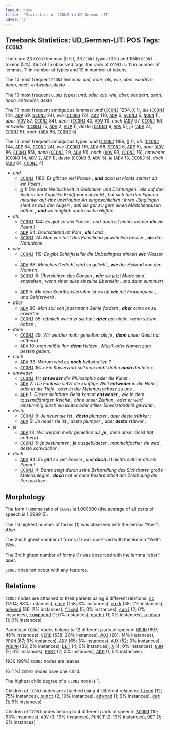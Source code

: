 ```yaml
---
layout: base
title:  'Statistics of CCONJ in UD_German-LIT'
udver: '2'
---
```


## Treebank Statistics: UD_German-LIT: POS Tags: `CCONJ`

There are 23 `CCONJ` lemmas (0%), 23 `CCONJ` types (0%) and 1946 `CCONJ` tokens (5%).
Out of 15 observed tags, the rank of `CCONJ` is: 11 in number of lemmas, 11 in number of types and 10 in number of tokens.

The 10 most frequent `CCONJ` lemmas: <em>und, oder, als, wie, aber, sondern, denn, noch, entweder, desto</em>

The 10 most frequent `CCONJ` types:  <em>und, oder, als, wie, aber, sondern, denn, noch, entweder, desto</em>

The 10 most frequent ambiguous lemmas: <em>und</em> (<tt><a href="de_lit-pos-CCONJ.html">CCONJ</a></tt> 1204, <tt><a href="de_lit-pos-X.html">X</a></tt> 1), <em>als</em> (<tt><a href="de_lit-pos-CCONJ.html">CCONJ</a></tt> 144, <tt><a href="de_lit-pos-ADP.html">ADP</a></tt> 69, <tt><a href="de_lit-pos-SCONJ.html">SCONJ</a></tt> 24), <em>wie</em> (<tt><a href="de_lit-pos-CCONJ.html">CCONJ</a></tt> 124, <tt><a href="de_lit-pos-ADV.html">ADV</a></tt> 110, <tt><a href="de_lit-pos-ADP.html">ADP</a></tt> 6, <tt><a href="de_lit-pos-SCONJ.html">SCONJ</a></tt> 6, <tt><a href="de_lit-pos-NOUN.html">NOUN</a></tt> 1), <em>aber</em> (<tt><a href="de_lit-pos-ADV.html">ADV</a></tt> 87, <tt><a href="de_lit-pos-CCONJ.html">CCONJ</a></tt> 84), <em>denn</em> (<tt><a href="de_lit-pos-CCONJ.html">CCONJ</a></tt> 40, <tt><a href="de_lit-pos-ADV.html">ADV</a></tt> 11), <em>noch</em> (<tt><a href="de_lit-pos-ADV.html">ADV</a></tt> 97, <tt><a href="de_lit-pos-CCONJ.html">CCONJ</a></tt> 16), <em>entweder</em> (<tt><a href="de_lit-pos-CCONJ.html">CCONJ</a></tt> 15, <tt><a href="de_lit-pos-ADV.html">ADV</a></tt> 2, <tt><a href="de_lit-pos-ADP.html">ADP</a></tt> 1), <em>desto</em> (<tt><a href="de_lit-pos-CCONJ.html">CCONJ</a></tt> 9, <tt><a href="de_lit-pos-ADV.html">ADV</a></tt> 5), <em>je</em> (<tt><a href="de_lit-pos-ADV.html">ADV</a></tt> 24, <tt><a href="de_lit-pos-CCONJ.html">CCONJ</a></tt> 6), <em>doch</em> (<tt><a href="de_lit-pos-ADV.html">ADV</a></tt> 88, <tt><a href="de_lit-pos-CCONJ.html">CCONJ</a></tt> 5)

The 10 most frequent ambiguous types:  <em>und</em> (<tt><a href="de_lit-pos-CCONJ.html">CCONJ</a></tt> 1186, <tt><a href="de_lit-pos-X.html">X</a></tt> 1), <em>als</em> (<tt><a href="de_lit-pos-CCONJ.html">CCONJ</a></tt> 144, <tt><a href="de_lit-pos-ADP.html">ADP</a></tt> 64, <tt><a href="de_lit-pos-SCONJ.html">SCONJ</a></tt> 24), <em>wie</em> (<tt><a href="de_lit-pos-CCONJ.html">CCONJ</a></tt> 119, <tt><a href="de_lit-pos-ADV.html">ADV</a></tt> 88, <tt><a href="de_lit-pos-SCONJ.html">SCONJ</a></tt> 6, <tt><a href="de_lit-pos-ADP.html">ADP</a></tt> 5), <em>aber</em> (<tt><a href="de_lit-pos-ADV.html">ADV</a></tt> 86, <tt><a href="de_lit-pos-CCONJ.html">CCONJ</a></tt> 55), <em>denn</em> (<tt><a href="de_lit-pos-CCONJ.html">CCONJ</a></tt> 29, <tt><a href="de_lit-pos-ADV.html">ADV</a></tt> 10), <em>noch</em> (<tt><a href="de_lit-pos-ADV.html">ADV</a></tt> 93, <tt><a href="de_lit-pos-CCONJ.html">CCONJ</a></tt> 16), <em>entweder</em> (<tt><a href="de_lit-pos-CCONJ.html">CCONJ</a></tt> 14, <tt><a href="de_lit-pos-ADV.html">ADV</a></tt> 2, <tt><a href="de_lit-pos-ADP.html">ADP</a></tt> 1), <em>desto</em> (<tt><a href="de_lit-pos-CCONJ.html">CCONJ</a></tt> 9, <tt><a href="de_lit-pos-ADV.html">ADV</a></tt> 5), <em>je</em> (<tt><a href="de_lit-pos-ADV.html">ADV</a></tt> 13, <tt><a href="de_lit-pos-CCONJ.html">CCONJ</a></tt> 5), <em>doch</em> (<tt><a href="de_lit-pos-ADV.html">ADV</a></tt> 84, <tt><a href="de_lit-pos-CCONJ.html">CCONJ</a></tt> 4)


* <em>und</em>
  * <tt><a href="de_lit-pos-CCONJ.html">CCONJ</a></tt> 1186: <em>Es gibt so viel Poesie , <b>und</b> doch ist nichts seltner als ein Poem !</em>
  * <tt><a href="de_lit-pos-X.html">X</a></tt> 1: <em>Die zarte Weiblichkeit in Gedanken und Dichtungen , die auf den Bildern der Angelika Kauffmann anzieht , hat sich bei den Figuren mitunter auf eine unerlaubte Art eingeschlichen : ihren Jünglingen sieht es aus den Augen , daß sie gar zu gern einen Mädchenbusen hätten , <b>und</b> wo möglich auch solche Hüften .</em>
* <em>als</em>
  * <tt><a href="de_lit-pos-CCONJ.html">CCONJ</a></tt> 144: <em>Es gibt so viel Poesie , und doch ist nichts seltner <b>als</b> ein Poem !</em>
  * <tt><a href="de_lit-pos-ADP.html">ADP</a></tt> 64: <em>Deutschland ist Rom , <b>als</b> Land .</em>
  * <tt><a href="de_lit-pos-SCONJ.html">SCONJ</a></tt> 24: <em>Man versteht das Künstliche gewöhnlich besser , <b>als</b> das Natürliche .</em>
* <em>wie</em>
  * <tt><a href="de_lit-pos-CCONJ.html">CCONJ</a></tt> 119: <em>Es gibt Schriftsteller die Unbedingtes trinken <b>wie</b> Wasser ;</em>
  * <tt><a href="de_lit-pos-ADV.html">ADV</a></tt> 88: <em>Manches Gedicht wird so geliebt , <b>wie</b> der Heiland von den Nonnen .</em>
  * <tt><a href="de_lit-pos-SCONJ.html">SCONJ</a></tt> 6: <em>Übersichten des Ganzen , <b>wie</b> sie jetzt Mode sind , entstehen , wenn einer alles einzelne übersieht , und dann summiert .</em>
  * <tt><a href="de_lit-pos-ADP.html">ADP</a></tt> 5: <em>Mit dem Schriftstellerruhm ist es oft <b>wie</b> mit Frauengunst , und Gelderwerb .</em>
* <em>aber</em>
  * <tt><a href="de_lit-pos-ADV.html">ADV</a></tt> 86: <em>Man soll von jedermann Genie fordern , <b>aber</b> ohne es zu erwarten .</em>
  * <tt><a href="de_lit-pos-CCONJ.html">CCONJ</a></tt> 55: <em>nämlich wenn er sie hat : <b>aber</b> gar nicht , wenn sie ihn haben ;</em>
* <em>denn</em>
  * <tt><a href="de_lit-pos-CCONJ.html">CCONJ</a></tt> 29: <em>Wir werden mehr genießen als je , <b>denn</b> unser Geist hat entbehrt .</em>
  * <tt><a href="de_lit-pos-ADV.html">ADV</a></tt> 10: <em>man müßte ihm <b>denn</b> Helden , Musik oder Narren zum besten geben .</em>
* <em>noch</em>
  * <tt><a href="de_lit-pos-ADV.html">ADV</a></tt> 93: <em>Warum wird es <b>noch</b> beibehalten ?</em>
  * <tt><a href="de_lit-pos-CCONJ.html">CCONJ</a></tt> 16: <em>» Ein Kaiserwort soll man nicht drehn <b>noch</b> deuteln « .</em>
* <em>entweder</em>
  * <tt><a href="de_lit-pos-CCONJ.html">CCONJ</a></tt> 14: <em><b>entweder</b> die Philosophie oder die Kunst .</em>
  * <tt><a href="de_lit-pos-ADV.html">ADV</a></tt> 2: <em>Die Fantasie setzt die künftige Welt <b>entweder</b> in die Höhe , oder in die Tiefe , oder in der Metempsychose zu uns .</em>
  * <tt><a href="de_lit-pos-ADP.html">ADP</a></tt> 1: <em>Dieser sichtbare Geist kommt <b>entweder</b> , wie in dem tausendjährigen Reiche , ohne unser Zuthun , oder er wird einstimmig durch ein lautes oder stilles Einverständniß gewählt .</em>
* <em>desto</em>
  * <tt><a href="de_lit-pos-CCONJ.html">CCONJ</a></tt> 9: <em>Je neuer sie ist , <b>desto</b> plumper , aber desto stärker ;</em>
  * <tt><a href="de_lit-pos-ADV.html">ADV</a></tt> 5: <em>Je neuer sie ist , desto plumper , aber <b>desto</b> stärker ;</em>
* <em>je</em>
  * <tt><a href="de_lit-pos-ADV.html">ADV</a></tt> 13: <em>Wir werden mehr genießen als <b>je</b> , denn unser Geist hat entbehrt .</em>
  * <tt><a href="de_lit-pos-CCONJ.html">CCONJ</a></tt> 5: <em><b>je</b> bestimmter , <b>je</b> ausgebildeter , mannichfacher sie wird , desto schwächer .</em>
* <em>doch</em>
  * <tt><a href="de_lit-pos-ADV.html">ADV</a></tt> 84: <em>Es gibt so viel Poesie , und <b>doch</b> ist nichts seltner als ein Poem !</em>
  * <tt><a href="de_lit-pos-CCONJ.html">CCONJ</a></tt> 4: <em>Dante zeigt durch seine Behandlung des Sichtbaren große Maleranlagen , <b>doch</b> hat er mehr Bestimmtheit der Zeichnung als Perspektive .</em>

## Morphology

The form / lemma ratio of `CCONJ` is 1.000000 (the average of all parts of speech is 1.299915).

The 1st highest number of forms (1) was observed with the lemma “Aber”: <em>Aber</em>.

The 2nd highest number of forms (1) was observed with the lemma “Welt”: <em>Welt</em>.

The 3rd highest number of forms (1) was observed with the lemma “aber”: <em>aber</em>.

`CCONJ` does not occur with any features.


## Relations

`CCONJ` nodes are attached to their parents using 9 different relations: <tt><a href="de_lit-dep-cc.html">cc</a></tt> (1704; 88% instances), <tt><a href="de_lit-dep-case.html">case</a></tt> (158; 8% instances), <tt><a href="de_lit-dep-mark.html">mark</a></tt> (38; 2% instances), <tt><a href="de_lit-dep-advmod.html">advmod</a></tt> (36; 2% instances), <tt><a href="de_lit-dep-fixed.html">fixed</a></tt> (5; 0% instances), <tt><a href="de_lit-dep-conj.html">conj</a></tt> (2; 0% instances), <tt><a href="de_lit-dep-compound.html">compound</a></tt> (1; 0% instances), <tt><a href="de_lit-dep-nsubj.html">nsubj</a></tt> (1; 0% instances), <tt><a href="de_lit-dep-orphan.html">orphan</a></tt> (1; 0% instances)

Parents of `CCONJ` nodes belong to 12 different parts of speech: <tt><a href="de_lit-pos-NOUN.html">NOUN</a></tt> (897; 46% instances), <tt><a href="de_lit-pos-VERB.html">VERB</a></tt> (538; 28% instances), <tt><a href="de_lit-pos-ADJ.html">ADJ</a></tt> (281; 14% instances), <tt><a href="de_lit-pos-PRON.html">PRON</a></tt> (67; 3% instances), <tt><a href="de_lit-pos-ADV.html">ADV</a></tt> (65; 3% instances), <tt><a href="de_lit-pos-AUX.html">AUX</a></tt> (52; 3% instances), <tt><a href="de_lit-pos-PROPN.html">PROPN</a></tt> (33; 2% instances), <tt><a href="de_lit-pos-DET.html">DET</a></tt> (4; 0% instances), <tt><a href="de_lit-pos-X.html">X</a></tt> (4; 0% instances), <tt><a href="de_lit-pos-NUM.html">NUM</a></tt> (2; 0% instances), <tt><a href="de_lit-pos-PART.html">PART</a></tt> (2; 0% instances), <tt><a href="de_lit-pos-ADP.html">ADP</a></tt> (1; 0% instances)

1930 (99%) `CCONJ` nodes are leaves.

16 (1%) `CCONJ` nodes have one child.

The highest child degree of a `CCONJ` node is 1.

Children of `CCONJ` nodes are attached using 4 different relations: <tt><a href="de_lit-dep-fixed.html">fixed</a></tt> (12; 75% instances), <tt><a href="de_lit-dep-punct.html">punct</a></tt> (2; 13% instances), <tt><a href="de_lit-dep-advmod.html">advmod</a></tt> (1; 6% instances), <tt><a href="de_lit-dep-det.html">det</a></tt> (1; 6% instances)

Children of `CCONJ` nodes belong to 4 different parts of speech: <tt><a href="de_lit-pos-SCONJ.html">SCONJ</a></tt> (10; 63% instances), <tt><a href="de_lit-pos-ADV.html">ADV</a></tt> (3; 19% instances), <tt><a href="de_lit-pos-PUNCT.html">PUNCT</a></tt> (2; 13% instances), <tt><a href="de_lit-pos-DET.html">DET</a></tt> (1; 6% instances)

